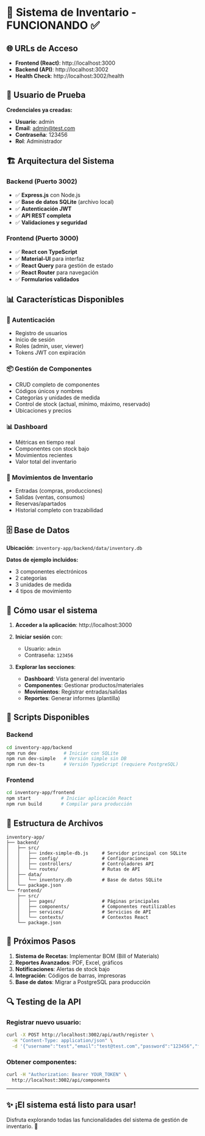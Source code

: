 # 🎉 Sistema de Inventario - FUNCIONANDO ✅

## 🌐 URLs de Acceso

- **Frontend (React)**: http://localhost:3000
- **Backend (API)**: http://localhost:3002
- **Health Check**: http://localhost:3002/health

## 👤 Usuario de Prueba

**Credenciales ya creadas:**
- **Usuario**: admin
- **Email**: admin@test.com  
- **Contraseña**: 123456
- **Rol**: Administrador

## 🏗️ Arquitectura del Sistema

### Backend (Puerto 3002)
- ✅ **Express.js** con Node.js
- ✅ **Base de datos SQLite** (archivo local)
- ✅ **Autenticación JWT** 
- ✅ **API REST completa**
- ✅ **Validaciones y seguridad**

### Frontend (Puerto 3000) 
- ✅ **React con TypeScript**
- ✅ **Material-UI** para interfaz
- ✅ **React Query** para gestión de estado
- ✅ **React Router** para navegación
- ✅ **Formularios validados**

## 📊 Características Disponibles

### 🔐 Autenticación
- Registro de usuarios
- Inicio de sesión 
- Roles (admin, user, viewer)
- Tokens JWT con expiración

### 📦 Gestión de Componentes
- CRUD completo de componentes
- Códigos únicos y nombres
- Categorías y unidades de medida
- Control de stock (actual, mínimo, máximo, reservado)
- Ubicaciones y precios

### 📊 Dashboard
- Métricas en tiempo real
- Componentes con stock bajo
- Movimientos recientes
- Valor total del inventario

### 🔄 Movimientos de Inventario
- Entradas (compras, producciones)
- Salidas (ventas, consumos) 
- Reservas/apartados
- Historial completo con trazabilidad

## 🗄️ Base de Datos

**Ubicación**: `inventory-app/backend/data/inventory.db`

**Datos de ejemplo incluidos:**
- 3 componentes electrónicos
- 2 categorías 
- 3 unidades de medida
- 4 tipos de movimiento

## 🚀 Cómo usar el sistema

1. **Acceder a la aplicación**: http://localhost:3000

2. **Iniciar sesión** con:
   - Usuario: `admin`
   - Contraseña: `123456`

3. **Explorar las secciones**:
   - **Dashboard**: Vista general del inventario
   - **Componentes**: Gestionar productos/materiales
   - **Movimientos**: Registrar entradas/salidas
   - **Reportes**: Generar informes (plantilla)

## 🔧 Scripts Disponibles

### Backend
```bash
cd inventory-app/backend
npm run dev          # Iniciar con SQLite
npm run dev-simple   # Versión simple sin DB
npm run dev-ts       # Versión TypeScript (requiere PostgreSQL)
```

### Frontend  
```bash
cd inventory-app/frontend
npm start           # Iniciar aplicación React
npm run build       # Compilar para producción
```

## 📁 Estructura de Archivos

```
inventory-app/
├── backend/
│   ├── src/
│   │   ├── index-simple-db.js     # Servidor principal con SQLite
│   │   ├── config/                # Configuraciones
│   │   ├── controllers/           # Controladores API
│   │   └── routes/                # Rutas de API
│   ├── data/
│   │   └── inventory.db           # Base de datos SQLite
│   └── package.json
└── frontend/
    ├── src/
    │   ├── pages/                 # Páginas principales
    │   ├── components/            # Componentes reutilizables
    │   ├── services/              # Servicios de API
    │   └── contexts/              # Contextos React
    └── package.json
```

## 🎯 Próximos Pasos

1. **Sistema de Recetas**: Implementar BOM (Bill of Materials)
2. **Reportes Avanzados**: PDF, Excel, gráficos
3. **Notificaciones**: Alertas de stock bajo
4. **Integración**: Códigos de barras, impresoras
5. **Base de datos**: Migrar a PostgreSQL para producción

## 🔍 Testing de la API

### Registrar nuevo usuario:
```bash
curl -X POST http://localhost:3002/api/auth/register \
  -H "Content-Type: application/json" \
  -d '{"username":"test","email":"test@test.com","password":"123456","first_name":"Test","last_name":"User"}'
```

### Obtener componentes:
```bash
curl -H "Authorization: Bearer YOUR_TOKEN" \
  http://localhost:3002/api/components
```

---

## ✨ ¡El sistema está listo para usar!

Disfruta explorando todas las funcionalidades del sistema de gestión de inventario. 🚀